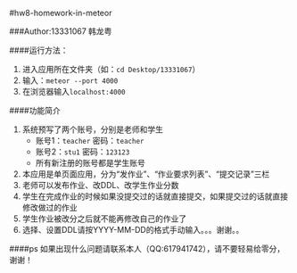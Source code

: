 #hw8-homework-in-meteor

###Author:13331067 韩龙粤

####运行方法：
1. 进入应用所在文件夹（如：`cd Desktop/13331067`）
2. 输入：`meteor --port 4000`
3. 在浏览器输入`localhost:4000`


####功能简介
1. 系统预写了两个账号，分别是老师和学生
    * 账号1：`teacher` 密码：`teacher`
    * 账号2：`stu1`    密码：`123123`
    * 所有新注册的账号都是学生账号
2. 本应用是单页面应用，分为“发作业”、“作业要求列表”、“提交记录”三栏
3. 老师可以发布作业、改DDL、改学生作业分数
4. 学生在完成作业的时候如果没提交过的话就直接提交，如果提交过的话就直接修改做过的作业
5. 学生作业被改分之后就不能再修改自己的作业了
6. 选择、设置DDL请按YYYY-MM-DD的格式手动输入。。。谢谢。。

####ps
如果出现什么问题请联系本人（QQ:617941742），请不要轻易给零分，谢谢！